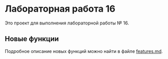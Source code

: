# Лабораторная работа 16

Это проект для выполнения лабораторной работы № 16.

## Новые функции
Подробное описание новых функций можно найти в файле [features.md](features.md).
